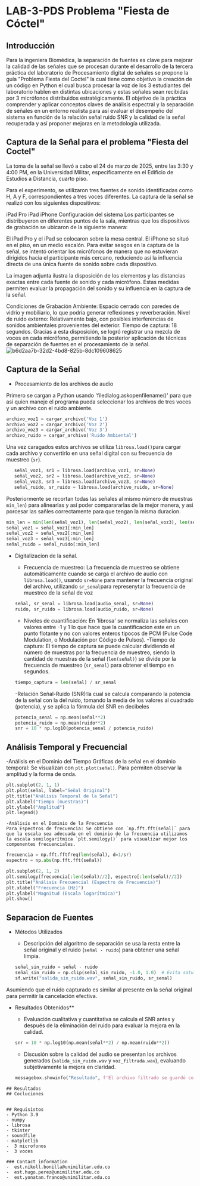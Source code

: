 # LAB-3-PDS Problema "Fiesta de Cóctel"
## Introducción  
Para la ingeniera Biomédica, la separación de fuentes es clave para mejorar la calidad de las señales que se procesan durante el desarrollo  de la tercera práctica del laboratorio de Procesamiento digital de señales se propone la guía "Problema Fiesta del Coctel" la cual tiene como objetivo la creación de un código en Python el cual busca procesar la voz de los 3 estudiantes del laboratorio hablen en distintas ubicaciones y estas señales sean recibidas por 3 micrófonos distribuidos estratégicamente. El objetivo de la práctica comprender y aplicar conceptos claves de análisis espectral y la separación de señales en un entorno realista para así evaluar el desempeño del sistema en función  de la relación señal ruido SNR y la calidad de la señal recuperada y así proponer mejoras en la metodología utilizada.

## Captura de la Señal para el problema  "Fiesta del Coctel"
La toma de la señal se llevó a cabo el 24 de marzo de 2025, entre las 3:30 y 4:00 PM, en la Universidad Militar, específicamente en el Edificio de Estudios a Distancia, cuarto piso.

Para el experimento, se utilizaron tres fuentes de sonido identificadas como H, A y F, correspondientes a tres voces diferentes. La captura de la señal se realizó con los siguientes dispositivos:

iPad Pro
iPad
iPhone
Configuración del sistema
Los participantes se distribuyeron en diferentes puntos de la sala, mientras que los dispositivos de grabación se ubicaron de la siguiente manera:

El iPad Pro y el iPad se colocaron sobre la mesa central.
El iPhone se situó en el piso, en un medio escalón.
Para evitar sesgos en la captura de la señal, se intentó orientar los micrófonos de manera que no estuvieran dirigidos hacia el participante más cercano, reduciendo así la influencia directa de una única fuente de sonido sobre cada dispositivo.

La imagen adjunta ilustra la disposición de los elementos y las distancias exactas entre cada fuente de sonido y cada micrófono. Estas medidas permiten evaluar la propagación del sonido y su influencia en la captura de la señal.

Condiciones de Grabación
Ambiente: Espacio cerrado con paredes de vidrio y mobiliario, lo que podría generar reflexiones y reverberación.
Nivel de ruido externo: Relativamente bajo, con posibles interferencias de sonidos ambientales provenientes del exterior.
Tiempo de captura: 18 segundos.
Gracias a esta disposición, se logró registrar una mezcla de voces en cada micrófono, permitiendo la posterior aplicación de técnicas de separación de fuentes en el procesamiento de la señal.
![b6d2aa7b-32d2-4bd8-825b-8dc109608625](https://github.com/user-attachments/assets/204a6149-b674-4dd8-8193-29ccc6ef0ea6)

## Captura de la Señal 
- Procesamiento de los archivos de audio

Primero se cargan a Python usando 'filedialog.askopenfilename()' para que asi quien maneje el programa pueda seleccionar los archivos de tres voces y un archivo con el ruido ambiente.
   ```python
   archivo_voz1 = cargar_archivo('Voz 1')
   archivo_voz2 = cargar_archivo('Voz 2')
   archivo_voz3 = cargar_archivo('Voz 3')
   archivo_ruido = cargar_archivo('Ruido Ambiental')
   ```
Una vez caragados estos archivos se utiliza `librosa.load()`para cargar cada archivo y convertirlo en una señal digital con su frecuencia de muestreo (`sr`).  
```python
   señal_voz1, sr1 = librosa.load(archivo_voz1, sr=None)
   señal_voz2, sr2 = librosa.load(archivo_voz2, sr=None)
   señal_voz3, sr3 = librosa.load(archivo_voz3, sr=None)
   señal_ruido, sr_ruido = librosa.load(archivo_ruido, sr=None)
   ```
Posteriormente se recortan todas las señales al mismo número de muestras `min_len`) para alinearlas y así poder comparararlas de la mejor manera, y asi porcesar las sañles correctamente para que tengan la misma duracion. 
   ```python
 min_len = min(len(señal_voz1), len(señal_voz2), len(señal_voz3), len(señal_ruido))
   señal_voz1 = señal_voz1[:min_len]
   señal_voz2 = señal_voz2[:min_len]
   señal_voz3 = señal_voz3[:min_len]
   señal_ruido = señal_ruido[:min_len]
   ```
- Digitalizacion de la señal.
   - Frecuencia de muestreo: La frecuencia de muestreo se obtiene automáticamente cuando se carga el archivo de audio con `librosa.load()`, usando `sr=None` para mantener la frecuencia original del archivo, utilizando `sr_senal`para represenytar la frecuencia de muestreo de la señal de voz
     
   ```python
   señal, sr_senal = librosa.load(audio_senal, sr=None)
   ruido, sr_ruido = librosa.load(audio_ruido, sr=None)
   ```  

   - Niveles de cuantificación:  En 'librosa' se normaliza las señales con valores entre -1 y 1 lo que hace que la cuantificacion este en un punto flotante y no con valores enteros tipocos de PCM  (Pulse Code Modulation, o Modulación por Código de Pulsos).
   -Tiempo de captura: El tiempo de captura se puede calcular dividiendo el número de muestras por la frecuencia de muestreo, siendo la cantidad de muestras de la señal (`len(señal)`) se divide por la frecuencia de muestreo (`sr_senal`) para obtener el tiempo en segundos.  


   ```python
   tiempo_captura = len(señal) / sr_senal
   ```
     -Relación Señal-Ruido (SNR):la cual se calcula comparando la potencia de la señal con la del ruido, tomando  la media de los valores al cuadrado (potencia), y se aplica la fórmula del SNR en decibeles
   ```python
   potencia_senal = np.mean(señal**2)
   potencia_ruido = np.mean(ruido**2)
   snr = 10 * np.log10(potencia_senal / potencia_ruido)
   ```

## Análisis Temporal y Frecuencial 
-Análisis en el Dominio del Tiempo 
Gráficas de la señal en el dominio temporal: Se visualizan con `plt.plot(señal)`. Para permiten observar la amplitud y la forma de onda.


```python
plt.subplot(2, 1, 1)
plt.plot(señal, label="Señal Original")
plt.title("Análisis Temporal de la Señal")
plt.xlabel("Tiempo (muestras)")
plt.ylabel("Amplitud")
plt.legend()
```

	-Análisis en el Dominio de la Frecuencia
	Para Espectros de frecuencia: Se obtiene con `np.fft.fft(señal)` para que la escala sea adecuada en el dominio de la frecuencia utilizamos la escala semilogarítmica `plt.semilogy()` para visualizar mejor los componentes frecuenciales.

```python
frecuencia = np.fft.fftfreq(len(señal), d=1/sr)
espectro = np.abs(np.fft.fft(señal))

plt.subplot(2, 1, 2)
plt.semilogy(frecuencia[:len(señal)//2], espectro[:len(señal)//2])
plt.title("Análisis Frecuencial (Espectro de Frecuencia)")
plt.xlabel("Frecuencia (Hz)")
plt.ylabel("Magnitud (Escala logarítmica)")
plt.show()
```

## Separacion de Fuentes 
- Métodos Utilizados
	- Descripción del algoritmo de separación se usa la resta entre la señal original y el ruido (`señal - ruido`) para obtener una señal limpia.
  
  ```python
  señal_sin_ruido = señal - ruido
  señal_sin_ruido = np.clip(señal_sin_ruido, -1.0, 1.0)  # Evita saturación
  sf.write("salida_sin_ruido.wav", señal_sin_ruido, sr_senal)
  ```
 
 Asumiendo que el ruido capturado es similar al presente en la señal original para permitir la cancelación efectiva.

- Resultados Obtenidos**
	- Evaluación cualitativa y cuantitativa se calcula el SNR antes y después de la eliminación del ruido para evaluar la mejora en la calidad.

  ```python
  snr = 10 * np.log10(np.mean(señal**2) / np.mean(ruido**2))
  ```
	- Discusión sobre la calidad del audio se presentan los archivos generados (`salida_sin_ruido.wav` y `voz_filtrada.wav`), evaluando subjetivamente la mejora en claridad.

   ```python
  messagebox.showinfo("Resultado", f'El archivo filtrado se guardó como: {archivo_filtrado}')
```   
## Resultados 
## Cocluciones 


## Requisistos 
- Python 3.9
- numpy 
- librosa 
- tkinter 
- soundfile 
- matplotlib
-  3 microfonos
-  3 voces

### Contact information
-  est.nikoll.bonilla@unimilitar.edu.co
-  est.hugo.perez@unimilitar.edu.co
-  est.yonatan.franco@unimilitar.edu.co

